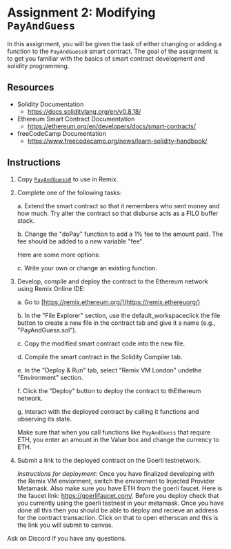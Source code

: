 # Assignment 2: Modifying `PayAndGuess` 

In this assignment, you will be given the task of either changing or adding a function to the `PayAndGuess0` smart contract. The goal of the assignment is to get you familiar with the basics of smart contract development and solidity programming.  

## Resources

- Solidity Documentation
	- https://docs.soliditylang.org/en/v0.8.18/
- Ethereum Smart Contract Documentation
	- https://ethereum.org/en/developers/docs/smart-contracts/
- freeCodeCamp Documentation
	- https://www.freecodecamp.org/news/learn-solidity-handbook/

## Instructions

1. Copy [`PayAndGuess0`](https://github.com/alexhkurz/SmartContracts/blob/main/Tutorial/PayAndGuess/PayAndGuess0.sol) to use in Remix. 
    
2. Complete one of the following tasks: 

    a. Extend the smart contract so that it remembers who sent money and how much. Try alter the contract so that disburse acts as a FILO buffer stack.

    b. Change the "doPay" function to add a 1% fee to the amount paid. The fee should be added to a new variable "fee".

	Here are some more options:
      
    c. Write your own or change an existing function.
      
3. Develop, compile and deploy the contract to the Ethereum network using Remix Online IDE:   

	a. Go to [https://remix.ethereum.org/](https://remix.ethereuorg/)  

	b. In the "File Explorer" section, use the default_workspaceclick the file button to create a new file in the contract tab and give it a name (e.g., "PayAndGuess.sol").  

	c. Copy the modified smart contract code into the new file.  

	d. Compile the smart contract in the Solidity Compiler tab.  

	e. In the "Deploy & Run" tab, select "Remix VM London" undethe "Environment" section.  
	
	f. Click the "Deploy" button to deploy the contract to thEthereum network.  

	g. Interact with the deployed contract by calling it functions and observing its state. 
	
	Make sure that when you call functions like `PayAndGuess` that require  ETH, you enter an amount in the Value box and change the currency to ETH.  

4. Submit a link to the deployed contract on the Goerli testnetwork. 

	*Instructions for deployment:* Once you have finalized developing with the Remix VM enviorment, switch the enviorment to Injected Provider Metamask. Also make sure you have ETH from the goerli faucet. Here is the faucet link: https://goerlifaucet.com/. Before you deploy check that you currently using the goerli testnest in your metamask. Once you have done all this then you should be able to deploy and recieve an address for the contract transaction. Click on that to open etherscan and this is the link you will submit to canvas.

Ask on Discord if you have any questions.
